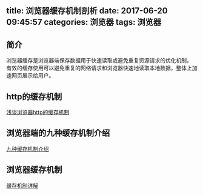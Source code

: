 title: 浏览器缓存机制剖析
date: 2017-06-20 09:45:57
categories: 浏览器
tags: 浏览器
---

## 简介

浏览器缓存是浏览器端保存数据用于快速读取或避免重复资源请求的优化机制，
有效的缓存使用可以避免重复的网络请求和浏览器快速地读取本地数据，整体上加速网页展示给用户。

<!--more-->

## http的缓存机制 

[浅谈浏览器http的缓存机制](http://www.cnblogs.com/vajoy/p/5341664.html)

## 浏览器端的九种缓存机制介绍

[九种缓存机制介绍](http://www.techweb.com.cn/network/system/2016-01-05/2252395.shtml)


## 浏览器缓存机制

[缓存机制详解](http://blog.csdn.net/liujie19901217/article/details/52071481)


